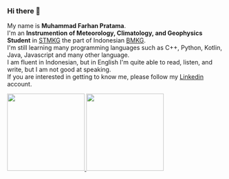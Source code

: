 ### Hi there 👋

My name is **Muhammad Farhan Pratama**.\
I'm an **Instrumention of Meteorology, Climatology, and Geophysics Student** in [STMKG](https://stmkg.ac.id/) the part of Indonesian [BMKG](https://www.bmkg.go.id/).\
I'm still learning many programming languages such as C++, Python, Kotlin, Java, Javascript and many other language.\
I am fluent in Indonesian, but in English I'm quite able to read, listen, and write, but I am not good at speaking.\
If you are interested in getting to know me, please follow my [Linkedin](https://www.linkedin.com/in/farhan-pratama-275299194/) account.

<p align="left">
<a href="https://github.com/umbat">
  <img height="180em" src="https://github-readme-stats-eight-theta.vercel.app/api?username=umbat&show_icons=true&theme=algolia&include_all_commits=true&count_private=true"/>
  <img height="180em" src="https://github-readme-stats-eight-theta.vercel.app/api/top-langs/?username=umbat&layout=compact&langs_count=8&theme=algolia"/>
</a>
</p>

<!--
**umbat/umbat** is a ✨ _special_ ✨ repository because its `README.md` (this file) appears on your GitHub profile.

Here are some ideas to get you started:

- 🔭 I’m currently working on ...
- 🌱 I’m currently learning ...
- 👯 I’m looking to collaborate on ...
- 🤔 I’m looking for help with ...
- 💬 Ask me about ...
- 📫 How to reach me: ...
- 😄 Pronouns: ...
- ⚡ Fun fact: ...
-->
